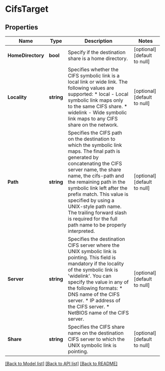 # CifsTarget

## Properties
Name | Type | Description | Notes
------------ | ------------- | ------------- | -------------
**HomeDirectory** | **bool** | Specify if the destination share is a home directory. | [optional] [default to null]
**Locality** | **string** | Specifies whether the CIFS symbolic link is a local link or wide link. The following values are supported: * local - Local symbolic link maps only to the same CIFS share. * widelink - Wide symbolic link maps to any CIFS share on the network.  | [optional] [default to null]
**Path** | **string** | Specifies the CIFS path on the destination to which the symbolic link maps. The final path is generated by concatenating the CIFS server name, the share name, the cifs-path and the remaining path in the symbolic link left after the prefix match. This value is specified by using a UNIX-style path name. The trailing forward slash is required for the full path name to be properly interpreted. | [optional] [default to null]
**Server** | **string** | Specifies the destination CIFS server where the UNIX symbolic link is pointing. This field is mandatory if the locality of the symbolic link is &#39;widelink&#39;. You can specify the value in any of the following formats:   * DNS name of the CIFS server.   * IP address of the CIFS server.   * NetBIOS name of the CIFS server.  | [optional] [default to null]
**Share** | **string** | Specifies the CIFS share name on the destination CIFS server to which the UNIX symbolic link is pointing. | [optional] [default to null]

[[Back to Model list]](../README.md#documentation-for-models) [[Back to API list]](../README.md#documentation-for-api-endpoints) [[Back to README]](../README.md)


